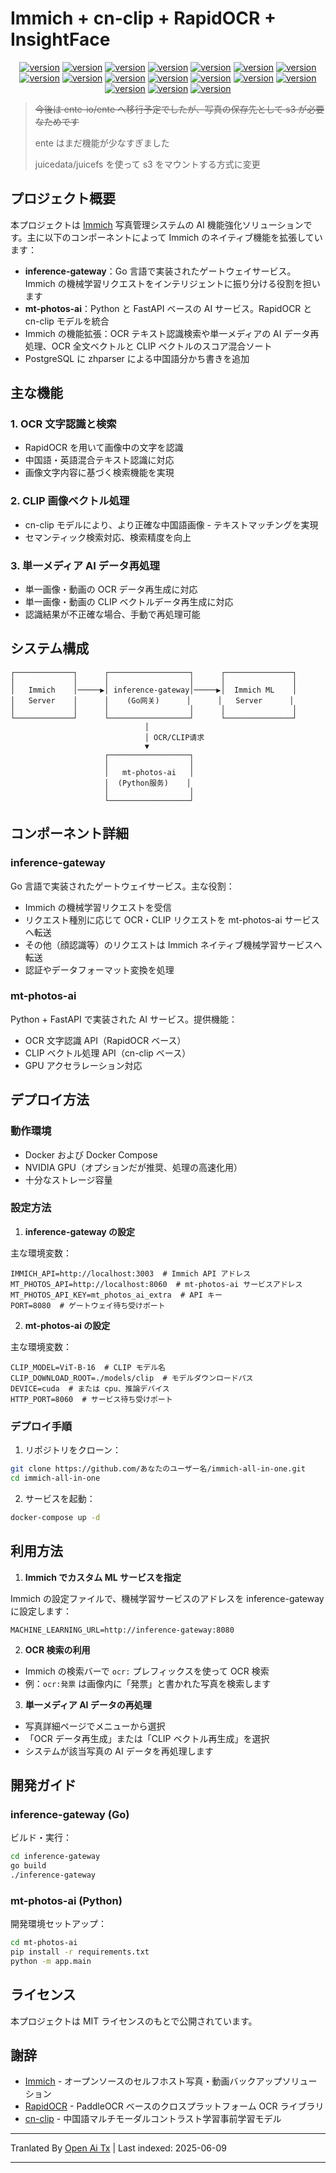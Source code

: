 # Immich + cn-clip + RapidOCR + InsightFace

<div style="text-align: center"><p><a href="https://openaitx.github.io/view.html?user=eric-gitta-moore&project=immich-all-in-one&lang=en"><img src="https://img.shields.io/badge/EN-white" alt="version"></a> <a href="https://openaitx.github.io/view.html?user=eric-gitta-moore&project=immich-all-in-one&lang=zh-CN"><img src="https://img.shields.io/badge/简中-white" alt="version"></a> <a href="https://openaitx.github.io/view.html?user=eric-gitta-moore&project=immich-all-in-one&lang=zh-TW"><img src="https://img.shields.io/badge/繁中-white" alt="version"></a> <a href="https://openaitx.github.io/view.html?user=eric-gitta-moore&project=immich-all-in-one&lang=ja"><img src="https://img.shields.io/badge/日本語-white" alt="version"></a> <a href="https://openaitx.github.io/view.html?user=eric-gitta-moore&project=immich-all-in-one&lang=ko"><img src="https://img.shields.io/badge/한국어-white" alt="version"></a> <a href="https://openaitx.github.io/view.html?user=eric-gitta-moore&project=immich-all-in-one&lang=th"><img src="https://img.shields.io/badge/ไทย-white" alt="version"></a> <a href="https://openaitx.github.io/view.html?user=eric-gitta-moore&project=immich-all-in-one&lang=fr"><img src="https://img.shields.io/badge/Français-white" alt="version"></a> <a href="https://openaitx.github.io/view.html?user=eric-gitta-moore&project=immich-all-in-one&lang=de"><img src="https://img.shields.io/badge/Deutsch-white" alt="version"></a> <a href="https://openaitx.github.io/view.html?user=eric-gitta-moore&project=immich-all-in-one&lang=es"><img src="https://img.shields.io/badge/Español-white" alt="version"></a> <a href="https://openaitx.github.io/view.html?user=eric-gitta-moore&project=immich-all-in-one&lang=it"><img src="https://img.shields.io/badge/Italiano-white" alt="version"></a> <a href="https://openaitx.github.io/view.html?user=eric-gitta-moore&project=immich-all-in-one&lang=ru"><img src="https://img.shields.io/badge/Русский-white" alt="version"></a> <a href="https://openaitx.github.io/view.html?user=eric-gitta-moore&project=immich-all-in-one&lang=pt"><img src="https://img.shields.io/badge/Português-white" alt="version"></a> <a href="https://openaitx.github.io/view.html?user=eric-gitta-moore&project=immich-all-in-one&lang=nl"><img src="https://img.shields.io/badge/Nederlands-white" alt="version"></a> <a href="https://openaitx.github.io/view.html?user=eric-gitta-moore&project=immich-all-in-one&lang=pl"><img src="https://img.shields.io/badge/Polski-white" alt="version"></a> <a href="https://openaitx.github.io/view.html?user=eric-gitta-moore&project=immich-all-in-one&lang=ar"><img src="https://img.shields.io/badge/العربية-white" alt="version"></a> <a href="https://openaitx.github.io/view.html?user=eric-gitta-moore&project=immich-all-in-one&lang=tr"><img src="https://img.shields.io/badge/Türkçe-white" alt="version"></a> <a href="https://openaitx.github.io/view.html?user=eric-gitta-moore&project=immich-all-in-one&lang=vi"><img src="https://img.shields.io/badge/Tiếng Việt-white" alt="version"></a> </p></div>

> ~~今後は ente-io/ente へ移行予定でしたが、写真の保存先として s3 が必要なためです~~
> 
> ente はまだ機能が少なすぎました
> 
> juicedata/juicefs を使って s3 をマウントする方式に変更

## プロジェクト概要

本プロジェクトは [Immich](https://github.com/immich-app/immich) 写真管理システムの AI 機能強化ソリューションです。主に以下のコンポーネントによって Immich のネイティブ機能を拡張しています：

- **inference-gateway**：Go 言語で実装されたゲートウェイサービス。Immich の機械学習リクエストをインテリジェントに振り分ける役割を担います
- **mt-photos-ai**：Python と FastAPI ベースの AI サービス。RapidOCR と cn-clip モデルを統合
- Immich の機能拡張：OCR テキスト認識検索や単一メディアの AI データ再処理、OCR 全文ベクトルと CLIP ベクトルのスコア混合ソート
- PostgreSQL に zhparser による中国語分かち書きを追加

## 主な機能

### 1. OCR 文字認識と検索

- RapidOCR を用いて画像中の文字を認識
- 中国語・英語混合テキスト認識に対応
- 画像文字内容に基づく検索機能を実現

### 2. CLIP 画像ベクトル処理

- cn-clip モデルにより、より正確な中国語画像 - テキストマッチングを実現
- セマンティック検索対応、検索精度を向上

### 3. 単一メディア AI データ再処理

- 単一画像・動画の OCR データ再生成に対応
- 単一画像・動画の CLIP ベクトルデータ再生成に対応
- 認識結果が不正確な場合、手動で再処理可能

## システム構成

```
┌─────────────┐      ┌──────────────────┐      ┌───────────────┐
│             │      │                  │      │               │
│   Immich    │─────▶│ inference-gateway│─────▶│  Immich ML    │
│   Server    │      │    (Go网关)      │      │   Server      │
│             │      │                  │      │               │
└─────────────┘      └──────────────────┘      └───────────────┘
                              │
                              │ OCR/CLIP请求
                              ▼
                     ┌──────────────────┐
                     │                  │
                     │   mt-photos-ai   │
                     │  (Python服务)    │
                     │                  │
                     └──────────────────┘
```

## コンポーネント詳細

### inference-gateway

Go 言語で実装されたゲートウェイサービス。主な役割：
- Immich の機械学習リクエストを受信
- リクエスト種別に応じて OCR・CLIP リクエストを mt-photos-ai サービスへ転送
- その他（顔認識等）のリクエストは Immich ネイティブ機械学習サービスへ転送
- 認証やデータフォーマット変換を処理

### mt-photos-ai

Python + FastAPI で実装された AI サービス。提供機能：
- OCR 文字認識 API（RapidOCR ベース）
- CLIP ベクトル処理 API（cn-clip ベース）
- GPU アクセラレーション対応

## デプロイ方法

### 動作環境

- Docker および Docker Compose
- NVIDIA GPU（オプションだが推奨、処理の高速化用）
- 十分なストレージ容量

### 設定方法

1. **inference-gateway の設定**

主な環境変数：
```
IMMICH_API=http://localhost:3003  # Immich API アドレス
MT_PHOTOS_API=http://localhost:8060  # mt-photos-ai サービスアドレス
MT_PHOTOS_API_KEY=mt_photos_ai_extra  # API キー
PORT=8080  # ゲートウェイ待ち受けポート
```

2. **mt-photos-ai の設定**

主な環境変数：
```
CLIP_MODEL=ViT-B-16  # CLIP モデル名
CLIP_DOWNLOAD_ROOT=./models/clip  # モデルダウンロードパス
DEVICE=cuda  # または cpu、推論デバイス
HTTP_PORT=8060  # サービス待ち受けポート
```

### デプロイ手順

1. リポジトリをクローン：
```bash
git clone https://github.com/あなたのユーザー名/immich-all-in-one.git
cd immich-all-in-one
```

2. サービスを起動：
```bash
docker-compose up -d
```

## 利用方法

1. **Immich でカスタム ML サービスを指定**

Immich の設定ファイルで、機械学習サービスのアドレスを inference-gateway に設定します：
```
MACHINE_LEARNING_URL=http://inference-gateway:8080
```

2. **OCR 検索の利用**

- Immich の検索バーで `ocr:` プレフィックスを使って OCR 検索
- 例：`ocr:発票` は画像内に「発票」と書かれた写真を検索します

3. **単一メディア AI データの再処理**

- 写真詳細ページでメニューから選択
- 「OCR データ再生成」または「CLIP ベクトル再生成」を選択
- システムが該当写真の AI データを再処理します

## 開発ガイド

### inference-gateway (Go)

ビルド・実行：
```bash
cd inference-gateway
go build
./inference-gateway
```

### mt-photos-ai (Python)

開発環境セットアップ：
```bash
cd mt-photos-ai
pip install -r requirements.txt
python -m app.main
```

## ライセンス

本プロジェクトは MIT ライセンスのもとで公開されています。

## 謝辞

- [Immich](https://github.com/immich-app/immich) - オープンソースのセルフホスト写真・動画バックアップソリューション
- [RapidOCR](https://github.com/RapidAI/RapidOCR) - PaddleOCR ベースのクロスプラットフォーム OCR ライブラリ
- [cn-clip](https://github.com/OFA-Sys/Chinese-CLIP) - 中国語マルチモーダルコントラスト学習事前学習モデル

---

Tranlated By [Open Ai Tx](https://github.com/OpenAiTx/OpenAiTx) | Last indexed: 2025-06-09

---